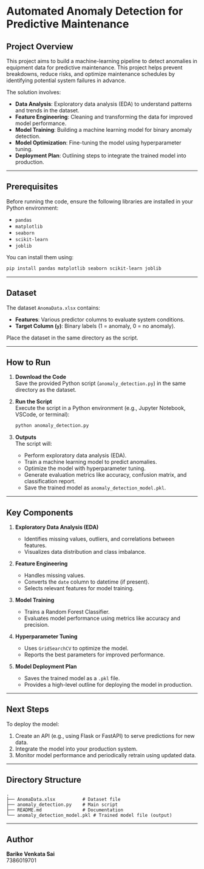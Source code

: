 
# Automated Anomaly Detection for Predictive Maintenance

## Project Overview

This project aims to build a machine-learning pipeline to detect anomalies in equipment data for predictive maintenance. This project helps prevent breakdowns, reduce risks, and optimize maintenance schedules by identifying potential system failures in advance.

The solution involves:
- **Data Analysis**: Exploratory data analysis (EDA) to understand patterns and trends in the dataset.
- **Feature Engineering**: Cleaning and transforming the data for improved model performance.
- **Model Training**: Building a machine learning model for binary anomaly detection.
- **Model Optimization**: Fine-tuning the model using hyperparameter tuning.
- **Deployment Plan**: Outlining steps to integrate the trained model into production.

---

## Prerequisites

Before running the code, ensure the following libraries are installed in your Python environment:
- `pandas`
- `matplotlib`
- `seaborn`
- `scikit-learn`
- `joblib`

You can install them using:

```bash
pip install pandas matplotlib seaborn scikit-learn joblib
```

---

## Dataset

The dataset `AnomaData.xlsx` contains:
- **Features**: Various predictor columns to evaluate system conditions.
- **Target Column (`y`)**: Binary labels (1 = anomaly, 0 = no anomaly).

Place the dataset in the same directory as the script.

---

## How to Run

1. **Download the Code**  
   Save the provided Python script (`anomaly_detection.py`) in the same directory as the dataset.

2. **Run the Script**  
   Execute the script in a Python environment (e.g., Jupyter Notebook, VSCode, or terminal):
   ```bash
   python anomaly_detection.py
   ```

3. **Outputs**  
   The script will:
   - Perform exploratory data analysis (EDA).
   - Train a machine learning model to predict anomalies.
   - Optimize the model with hyperparameter tuning.
   - Generate evaluation metrics like accuracy, confusion matrix, and classification report.
   - Save the trained model as `anomaly_detection_model.pkl`.

---

## Key Components

1. **Exploratory Data Analysis (EDA)**  
   - Identifies missing values, outliers, and correlations between features.
   - Visualizes data distribution and class imbalance.

2. **Feature Engineering**  
   - Handles missing values.
   - Converts the `date` column to datetime (if present).
   - Selects relevant features for model training.

3. **Model Training**  
   - Trains a Random Forest Classifier.
   - Evaluates model performance using metrics like accuracy and precision.

4. **Hyperparameter Tuning**  
   - Uses `GridSearchCV` to optimize the model.
   - Reports the best parameters for improved performance.

5. **Model Deployment Plan**  
   - Saves the trained model as a `.pkl` file.
   - Provides a high-level outline for deploying the model in production.

---

## Next Steps

To deploy the model:
1. Create an API (e.g., using Flask or FastAPI) to serve predictions for new data.
2. Integrate the model into your production system.
3. Monitor model performance and periodically retrain using updated data.

---

## Directory Structure

```
.
├── AnomaData.xlsx          # Dataset file
├── anomaly_detection.py    # Main script
├── README.md               # Documentation
└── anomaly_detection_model.pkl # Trained model file (output)
```

---

## Author

**Barike Venkata Sai**  
7386019701

